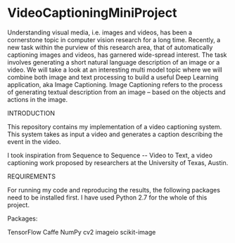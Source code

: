 
# VideoCaptioningMiniProject
Understanding visual media, i.e. images and videos, has been a cornerstone topic
in computer vision research for a long time. Recently, a new task within the
purview of this research area, that of automatically captioning images and videos,
has garnered wide-spread interest. The task involves generating a short natural
language description of an image or a video.
We will take a look at an interesting multi model topic where we will combine both image and text processing to build a useful Deep Learning application, aka Image Captioning. Image Captioning refers to the process of generating textual description from an image – based on the objects and actions in the image.

INTRODUCTION

This repository contains my implementation of a video captioning system. This system takes as input a video and generates a caption describing the event in the video.

I took inspiration from Sequence to Sequence -- Video to Text, a video captioning work proposed by researchers at the University of Texas, Austin.

REQUIREMENTS

For running my code and reproducing the results, the following packages need to be installed first. I have used Python 2.7 for the whole of this project.

Packages:

TensorFlow
Caffe
NumPy
cv2
imageio
scikit-image
